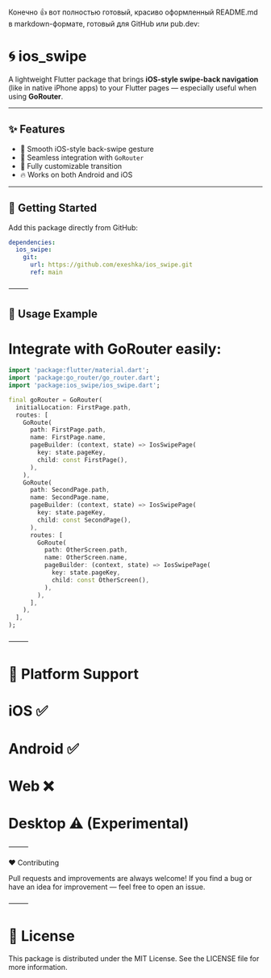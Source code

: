 Конечно 👍 вот полностью готовый, красиво оформленный README.md в markdown-формате, готовый для GitHub или pub.dev:

# 🌀 ios_swipe

A lightweight Flutter package that brings **iOS-style swipe-back navigation** (like in native iPhone apps) to your Flutter pages — especially useful when using **GoRouter**.

---

## ✨ Features

- 🧭 Smooth iOS-style back-swipe gesture  
- 💫 Seamless integration with `GoRouter`  
- 🧱 Fully customizable transition  
- 🔥 Works on both Android and iOS  

---

## 🚀 Getting Started

Add this package directly from GitHub:

```yaml
dependencies:
  ios_swipe:
    git:
      url: https://github.com/exeshka/ios_swipe.git
      ref: main
```

⸻

## 🧩 Usage Example

# Integrate with GoRouter easily:
```dart
import 'package:flutter/material.dart';
import 'package:go_router/go_router.dart';
import 'package:ios_swipe/ios_swipe.dart';

final goRouter = GoRouter(
  initialLocation: FirstPage.path,
  routes: [
    GoRoute(
      path: FirstPage.path,
      name: FirstPage.name,
      pageBuilder: (context, state) => IosSwipePage(
        key: state.pageKey,
        child: const FirstPage(),
      ),
    ),
    GoRoute(
      path: SecondPage.path,
      name: SecondPage.name,
      pageBuilder: (context, state) => IosSwipePage(
        key: state.pageKey,
        child: const SecondPage(),
      ),
      routes: [
        GoRoute(
          path: OtherScreen.path,
          name: OtherScreen.name,
          pageBuilder: (context, state) => IosSwipePage(
            key: state.pageKey,
            child: const OtherScreen(),
          ),
        ),
      ],
    ),
  ],
);
```
⸻

# 📱 Platform Support

# iOS	✅
# Android	✅
# Web	❌
# Desktop	⚠️ (Experimental)


⸻

❤️ Contributing

Pull requests and improvements are always welcome!
If you find a bug or have an idea for improvement — feel free to open an issue.

⸻

# 📄 License

This package is distributed under the MIT License.
See the LICENSE file for more information.
